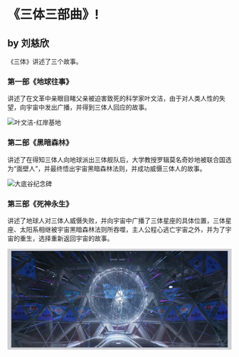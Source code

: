 # 《三体三部曲》!

## by 刘慈欣

《三体》讲述了三个故事。

### 第一部《地球往事》

讲述了在文革中亲眼目睹父亲被迫害致死的科学家叶文洁，由于对人类人性的失望，向宇宙中发出广播，并得到三体人回应的故事。

![叶文洁-红岸基地](yes.assets/%E5%8F%B6%E6%96%87%E6%B4%81-%E7%BA%A2%E5%B2%B8%E5%9F%BA%E5%9C%B0.jpg)

### 第二部《黑暗森林》

讲述了在得知三体人向地球派出三体舰队后，大学教授罗辑莫名奇妙地被联合国选为“面壁人”，并最终悟出宇宙黑暗森林法则，并成功威慑三体人的故事。

![大底谷纪念碑](yes.assets/%E5%A4%A7%E5%BA%95%E8%B0%B7%E7%BA%AA%E5%BF%B5%E7%A2%91.jpg)

### 第三部《死神永生》

讲述了地球人对三体人威慑失败，并向宇宙中广播了三体星座的具体位置，三体星座、太阳系相继被宇宙黑暗森林法则所吞噬，主人公程心逃亡宇宙之外，并为了宇宙的重生，选择重新返回宇宙的故事。

![章北海-前进四](yes.assets/%E7%AB%A0%E5%8C%97%E6%B5%B7-%E5%89%8D%E8%BF%9B%E5%9B%9B.jpg)